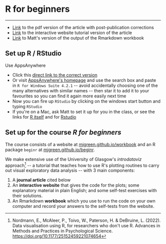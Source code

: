 # R for beginners

-----

<!--[Link](https://github.com/mjgreen/workbook/archive/refs/heads/main.zip) to download this repository as a zip file-->



* [Link](https://osf.io/5e64r) to the pdf version of the article with post-publication corrections 
* [Link](https://psyteachr.github.io/introdataviz/index.html) to the interactive website tutorial version of the article
* [Link](https://mjgreen.github.io/workbook/workbook-mjg.html) to Matt's version of the output of the Rmarkdown workbook

## Set up R / RStudio

Use AppsAnywhere

* Click this [direct link to the correct version](https://appsanywhere.bournemouth.ac.uk?id=2468&name=R%20for%20Windows%20Suite%204.2.1)
* Or visit [AppsAnywhere's homepage](https://appsanywhere.bournemouth.ac.uk) and use the search box and paste in `R for Windows Suite 4.2.1` -- avoid accidentally choosing one of the many alternatives with similar names -- then star it to add it to your favourites so you can find it again more easily next time
* Now you can fire up `RStudio` by clicking on the windows start button and typing `RStudio`
* If you're on a Mac, ask Matt to set it up for you in the class, or see the links for [R itself](https://cran.r-project.org/bin/macosx/) and for [Rstudio](https://www.rstudio.com/products/rstudio/download/#download)


## Set up for the course _R for beginners_

The course consists of a website at [mjgreen.github.io/workbook](https://mjgreen.github.io/workbook/) and an R package `beginr` at  [mjgreen.github.io/beginr](https://mjgreen.github.io/beginr).

We make extensive use of the University of Glasgow's _introdataviz_ approach[^1] -- a tutorial that teaches how to use R's plotting routines to carry out visual exploratory data analysis -- with 3 main components:

1. A __journal article__ cited below
2. An __interactive website__ that gives the code for the plots; some explanatory material in plain English; and some self-test exercises with their solutions.
3. An Rmarkdown __workbook__ which you use to run the code on your own computer and record your answers to the self-tests from the website.

[^1]: Nordmann, E., McAleer, P., Toivo, W., Paterson, H. & DeBruine, L. (2022). Data visualisation using R, for researchers who don't use R. Advances in Methods and Practices in Psychological Science. https://doi.org/10.1177/25152459221074654

